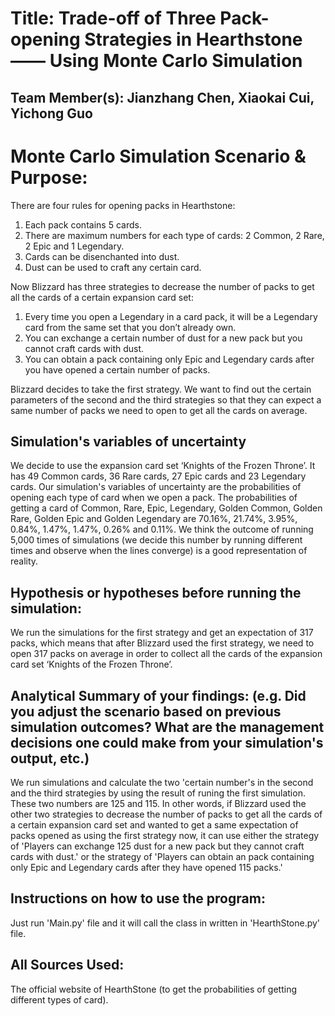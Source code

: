 # Title: Trade-off of Three Pack-opening Strategies in Hearthstone —— Using Monte Carlo Simulation


## Team Member(s): Jianzhang Chen, Xiaokai Cui, Yichong Guo


# Monte Carlo Simulation Scenario & Purpose:
There are four rules for opening packs in Hearthstone:
1. Each pack contains 5 cards.
2. There are maximum numbers for each type of cards: 2 Common, 2 Rare, 2 Epic and 1 Legendary.
3. Cards can be disenchanted into dust.
4. Dust can be used to craft any certain card.

Now Blizzard has three strategies to decrease the number of packs to get all the cards of a certain expansion card set:
1. Every time you open a Legendary in a card pack, it will be a Legendary card from the same set that you don’t already own.
2. You can exchange a certain number of dust for a new pack but you cannot craft cards with dust. 
3. You can obtain a pack containing only Epic and Legendary cards after you have opened a certain number of packs. 

Blizzard decides to take the first strategy. We want to find out the certain parameters of the second and the third strategies so that they can expect a same number of packs we need to open to get all the cards on average.


## Simulation's variables of uncertainty
We decide to use the expansion card set ‘Knights of the Frozen Throne’. It has 49 Common cards, 36 Rare cards, 27 Epic cards and 23 Legendary cards. Our simulation's variables of uncertainty are the probabilities of opening each type of card when we open a pack. The probabilities of getting a card of Common, Rare, Epic, Legendary, Golden Common, Golden Rare, Golden Epic and Golden Legendary are 70.16%, 21.74%, 3.95%, 0.84%, 1.47%, 1.47%, 0.26% and 0.11%. We think the outcome of running 5,000 times of simulations (we decide this number by running different times and observe when the lines converge) is a good representation of reality.


## Hypothesis or hypotheses before running the simulation:
We run the simulations for the first strategy and get an expectation of 317 packs, which means that after Blizzard used the first strategy, we need to open 317 packs on average in order to collect all the cards of the expansion card set ‘Knights of the Frozen Throne’.

## Analytical Summary of your findings: (e.g. Did you adjust the scenario based on previous simulation outcomes?  What are the management decisions one could make from your simulation's output, etc.)
We run simulations and calculate the two 'certain number's in the second and the third strategies by using the result of runing the first simulation. These two numbers are 125 and 115. In other words, if Blizzard used the other two strategies to decrease the number of packs to get all the cards of a certain expansion card set and wanted to get a same expectation of packs opened as using the first strategy now, it can use either the strategy of 'Players can exchange 125 dust for a new pack but they cannot craft cards with dust.' or the strategy of 'Players can obtain an pack containing only Epic and Legendary cards after they have opened 115 packs.'

## Instructions on how to use the program:
Just run 'Main.py' file and it will call the class in written in 'HearthStone.py' file.

## All Sources Used:
The official website of HearthStone (to get the probabilities of getting different types of card).
